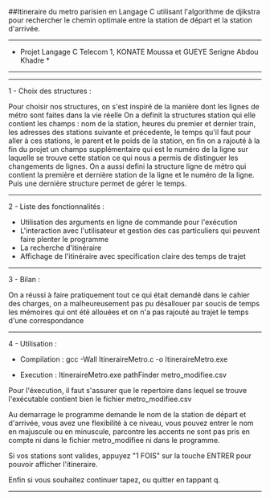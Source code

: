 
##Itineraire du metro parisien en Langage C utilisant l'algorithme de djikstra pour rechercher le chemin optimale entre la station de départ et la station d'arrivée.


***************************************************************************
* Projet Langage C Telecom 1, KONATE Moussa et GUEYE Serigne Abdou Khadre *
***************************************************************************


***************************************************************************************************************************
1 - Choix des structures :

Pour choisir nos structures, on s'est inspiré de la manière dont les lignes de métro sont faites dans la vie réelle
On a definit la structures station qui elle contient les champs : nom de la station, heures du premier et dernier train, les adresses des stations suivante et précedente, le temps qu'il faut pour aller à ces stations, le parent et le poids de la station, en fin on a rajouté à la fin du projet un champs supplémentaire qui est le numéro de la ligne sur laquelle se trouve cette station ce qui nous a permis de distinguer les changements de lignes.
On a aussi defini la structure ligne de métro qui contient la première et dernière station de la ligne et le numéro de la ligne. Puis une dernière structure permet de gérer le temps.

***************************************************************************************************************************
2 - Liste des fonctionnalités :

+ Utilisation des arguments en ligne de commande pour l'exécution
+ L'interaction avec l'utilisateur et gestion des cas particuliers qui peuvent faire plenter le programme
+ La recherche d'itinéraire
+ Affichage de l'itinéraire avec specification claire des temps de trajet

***************************************************************************************************************************
3 - Bilan :

On a réussi à faire pratiquement tout ce qui était demandé dans le cahier des charges, on a malheureusement pas pu désallouer par soucis de temps les mémoires qui ont été allouées et on n'a pas rajouté au trajet le temps d'une correspondance
 
***************************************************************************************************************************
4 - Utilisation :
 
- Compilation : gcc -Wall ItineraireMetro.c -o ItineraireMetro.exe

- Execution   : ItineraireMetro.exe pathFinder metro_modifiee.csv

Pour l'éxecution, il faut s'assurer que le repertoire dans lequel se trouve l'exécutable contient bien le fichier metro_modifiee.csv

Au demarrage le programme demande le nom de la station de départ et d'arrivée, vous avez une flexibilité à ce niveau, vous pouvez entrer le nom en majuscule ou en minuscule, parcontre les accents ne sont pas pris en compte ni dans le fichier metro_modifiee ni dans le programme.

Si vos stations sont valides, appuyez "1 FOIS" sur la touche ENTRER pour pouvoir afficher l'itineraire.

Enfin si vous souhaitez continuer tapez, ou quitter en tappant q.

***************************************************************************************************************************
